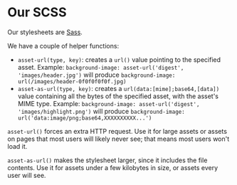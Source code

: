 # Our SCSS

Our stylesheets are [Sass](http://sass-lang.com/documentation/file.SASS_REFERENCE.html).

We have a couple of helper functions:

* `asset-url(type, key)`: creates a `url()` value pointing to the specified
  asset. Example: `background-image: asset-url('digest', 'images/header.jpg')`
  will produce `background-image: url(/images/header-0f0f0f0f0f.jpg)`
* `asset-as-url(type, key)`: creates a `url(data:[mime];base64,[data])` value
  containing all the bytes of the specified asset, with the asset's MIME type.
  Example: `background-image: asset-url('digest', 'images/highlight.png')`
  will produce `background-image: url('data:image/png;base64,XXXXXXXXXX...')`

`asset-url()` forces an extra HTTP request. Use it for large assets or assets
on pages that most users will likely never see; that means most users won't load
it.

`asset-as-url()` makes the stylesheet larger, since it includes the file
contents. Use it for assets under a few kilobytes in size, or assets every user
will see.
